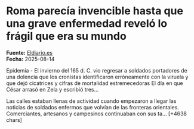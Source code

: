 # Roma parecía invencible hasta que una grave enfermedad reveló lo frágil que era su mundo

**Fuente:** [Eldiario.es](https://www.eldiario.es/spin/roma-parecia-invencible-enfermedad-revelo-fragil-mundo-pm_1_12522824.html)  
**Fecha:** 2025-08-14

Epidemia - El invierno del 165 d. C. vio regresar a soldados portadores de una dolencia que los cronistas identificaron erróneamente con la viruela y que dejó cicatrices y cifras de mortalidad estremecedoras
El día en que César arrasó en Zela y escribió tres…

Las calles estaban llenas de actividad cuando empezaron a llegar las noticias de soldados enfermos que volvían de las fronteras orientales. Comerciantes, artesanos y campesinos continuaban con sus ta… [+4638 chars]
